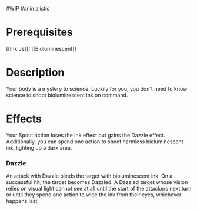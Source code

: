 #WIP #animalistic 

# Prerequisites

[[Ink Jet]]
[[Bioluminescent]]

# Description

Your body is a mystery to science. Luckily for you, you don't need to know science to shoot bioluminescent ink on command.

# Effects

Your Spout action loses the Ink effect but gains the Dazzle effect. Additionally, you can spend one action to shoot harmless bioluminescent ink, lighting up a dark area.

### Dazzle

An attack with Dazzle blinds the target with bioluminescent ink. On a successful hit, the target becomes Dazzled. A Dazzled target whose vision relies on visual light cannot see at all until the start of the attackers next turn or until they spend one action to wipe the ink from their eyes, whichever happens last.